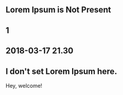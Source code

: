 Lorem Ipsum is Not Present
----
1
----
2018-03-17 21.30
----
I don't set Lorem Ipsum here.
----

Hey, welcome!